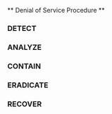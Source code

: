 ** Denial of Service Procedure **


### DETECT

### ANALYZE

### CONTAIN

### ERADICATE

### RECOVER





